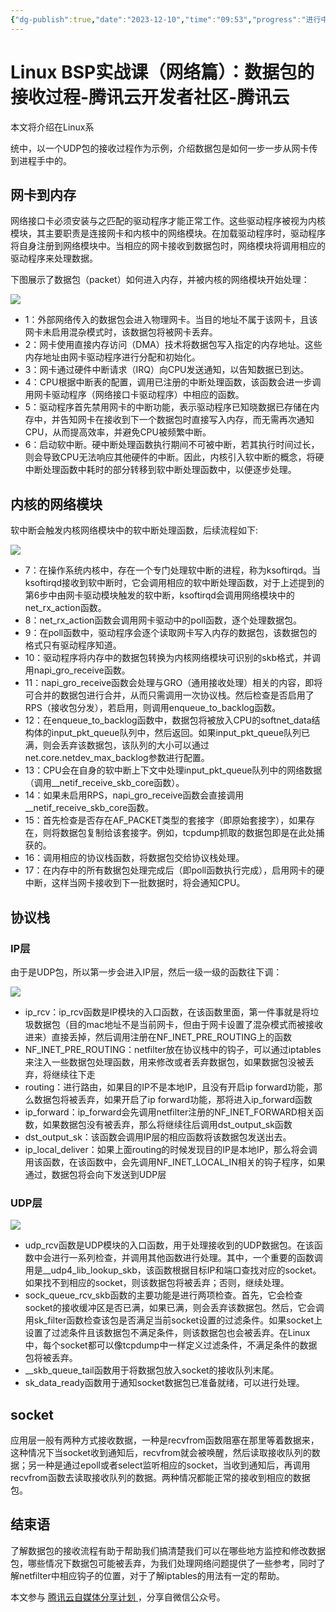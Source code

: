```yaml
---
{"dg-publish":true,"date":"2023-12-10","time":"09:53","progress":"进行中","tags":["OS/Linux","网络"],"permalink":"/计算机网络/Linux BSP实战课（网络篇）：数据包的接收过程-腾讯云开发者社区-腾讯云/","dgPassFrontmatter":true}
---
```


# Linux BSP实战课（网络篇）：数据包的接收过程-腾讯云开发者社区-腾讯云

本文将介绍在Linux系

统中，以一个UDP包的接收过程作为示例，介绍数据包是如何一步一步从网卡传到进程手中的。

## **网卡到内存**

网络接口卡必须安装与之匹配的驱动程序才能正常工作。这些驱动程序被视为内核模块，其主要职责是连接网卡和内核中的网络模块。在加载驱动程序时，驱动程序将自身注册到网络模块中。当相应的网卡接收到数据包时，网络模块将调用相应的驱动程序来处理数据。

下图展示了数据包（packet）如何进入内存，并被内核的网络模块开始处理：



![](https://imp-repo-1300501708.cos.ap-beijing.myqcloud.com/DJnmbQlIDo9T3cxfoHlcD1wfnAe.png)



* 1：外部网络传入的数据包会进入物理网卡。当目的地址不属于该网卡，且该网卡未启用混杂模式时，该数据包将被网卡丢弃。
* 2：网卡使用直接内存访问（DMA）技术将数据包写入指定的内存地址。这些内存地址由网卡驱动程序进行分配和初始化。
* 3：网卡通过硬件中断请求（IRQ）向CPU发送通知，以告知数据已到达。
* 4：CPU根据中断表的配置，调用已注册的中断处理函数，该函数会进一步调用网卡驱动程序（网络接口卡驱动程序）中相应的函数。
* 5：驱动程序首先禁用网卡的中断功能，表示驱动程序已知晓数据已存储在内存中，并告知网卡在接收到下一个数据包时直接写入内存，而无需再次通知CPU，从而提高效率，并避免CPU被频繁中断。
* 6：启动软中断。硬中断处理函数执行期间不可被中断，若其执行时间过长，则会导致CPU无法响应其他硬件的中断。因此，内核引入软中断的概念，将硬中断处理函数中耗时的部分转移到软中断处理函数中，以便逐步处理。

## **内核的网络模块**

软中断会触发内核网络模块中的软中断处理函数，后续流程如下:



![](https://imp-repo-1300501708.cos.ap-beijing.myqcloud.com/JxjwbFrAMo2zwYx3wGzcM1x6nPe.png)



* 7：在操作系统内核中，存在一个专门处理软中断的进程，称为ksoftirqd。当ksoftirqd接收到软中断时，它会调用相应的软中断处理函数，对于上述提到的第6步中由网卡驱动模块触发的软中断，ksoftirqd会调用网络模块中的net_rx_action函数。
* 8：net_rx_action函数会调用网卡驱动中的poll函数，逐个处理数据包。
* 9：在poll函数中，驱动程序会逐个读取网卡写入内存的数据包，该数据包的格式只有驱动程序知道。
* 10：驱动程序将内存中的数据包转换为内核网络模块可识别的skb格式，并调用napi_gro_receive函数。
* 11：napi_gro_receive函数会处理与GRO（通用接收处理）相关的内容，即将可合并的数据包进行合并，从而只需调用一次协议栈。然后检查是否启用了RPS（接收包分发），若启用，则调用enqueue_to_backlog函数。
* 12：在enqueue_to_backlog函数中，数据包将被放入CPU的softnet_data结构体的input_pkt_queue队列中，然后返回。如果input_pkt_queue队列已满，则会丢弃该数据包，该队列的大小可以通过net.core.netdev_max_backlog参数进行配置。
* 13：CPU会在自身的软中断上下文中处理input_pkt_queue队列中的网络数据（调用__netif_receive_skb_core函数）。
* 14：如果未启用RPS，napi_gro_receive函数会直接调用__netif_receive_skb_core函数。
* 15：首先检查是否存在AF_PACKET类型的套接字（即原始套接字），如果存在，则将数据包复制给该套接字。例如，tcpdump抓取的数据包即是在此处捕获的。
* 16：调用相应的协议栈函数，将数据包交给协议栈处理。
* 17：在内存中的所有数据包处理完成后（即poll函数执行完成），启用网卡的硬中断，这样当网卡接收到下一批数据时，将会通知CPU。

## **协议栈**

### **IP层**

由于是UDP包，所以第一步会进入IP层，然后一级一级的函数往下调：



![](https://imp-repo-1300501708.cos.ap-beijing.myqcloud.com/HCypbRiSfoFRYoxcePxcXvIQnXe.png)



* ip_rcv：ip_rcv函数是IP模块的入口函数，在该函数里面，第一件事就是将垃圾数据包（目的mac地址不是当前网卡，但由于网卡设置了混杂模式而被接收进来）直接丢掉，然后调用注册在NF_INET_PRE_ROUTING上的函数
* NF_INET_PRE_ROUTING：netfilter放在协议栈中的钩子，可以通过iptables来注入一些数据包处理函数，用来修改或者丢弃数据包，如果数据包没被丢弃，将继续往下走
* routing：进行路由，如果目的IP不是本地IP，且没有开启ip forward功能，那么数据包将被丢弃，如果开启了ip forward功能，那将进入ip_forward函数
* ip_forward：ip_forward会先调用netfilter注册的NF_INET_FORWARD相关函数，如果数据包没有被丢弃，那么将继续往后调用dst_output_sk函数
* dst_output_sk：该函数会调用IP层的相应函数将该数据包发送出去。
* ip_local_deliver：如果上面routing的时候发现目的IP是本地IP，那么将会调用该函数，在该函数中，会先调用NF_INET_LOCAL_IN相关的钩子程序，如果通过，数据包将会向下发送到UDP层

### **UDP层**



![](https://imp-repo-1300501708.cos.ap-beijing.myqcloud.com/JqAhbku3Yopr3NxdaY8cj2w8nOf.png)



* udp_rcv函数是UDP模块的入口函数，用于处理接收到的UDP数据包。在该函数中会进行一系列检查，并调用其他函数进行处理。其中，一个重要的函数调用是__udp4_lib_lookup_skb，该函数根据目标IP和端口查找对应的socket。如果找不到相应的socket，则该数据包将被丢弃；否则，继续处理。
* sock_queue_rcv_skb函数的主要功能是进行两项检查。首先，它会检查socket的接收缓冲区是否已满，如果已满，则会丢弃该数据包。然后，它会调用sk_filter函数检查该包是否满足当前socket设置的过滤条件。如果socket上设置了过滤条件且该数据包不满足条件，则该数据包也会被丢弃。在Linux中，每个socket都可以像tcpdump中一样定义过滤条件，不满足条件的数据包将被丢弃。
* __skb_queue_tail函数用于将数据包放入socket的接收队列末尾。
* sk_data_ready函数用于通知socket数据包已准备就绪，可以进行处理。

## **socket**

应用层一般有两种方式接收数据，一种是recvfrom函数阻塞在那里等着数据来，这种情况下当socket收到通知后，recvfrom就会被唤醒，然后读取接收队列的数据；另一种是通过epoll或者select监听相应的socket，当收到通知后，再调用recvfrom函数去读取接收队列的数据。两种情况都能正常的接收到相应的数据包。

## **结束语**

了解数据包的接收流程有助于帮助我们搞清楚我们可以在哪些地方监控和修改数据包，哪些情况下数据包可能被丢弃，为我们处理网络问题提供了一些参考，同时了解netfilter中相应钩子的位置，对于了解iptables的用法有一定的帮助。

本文参与 [腾讯云自媒体分享计划 ](https://cloud.tencent.com/developer/support-plan)，分享自微信公众号。

